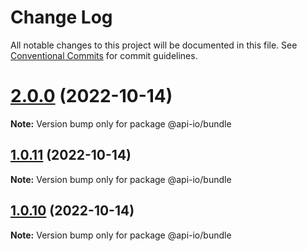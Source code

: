 # Change Log

All notable changes to this project will be documented in this file.
See [Conventional Commits](https://conventionalcommits.org) for commit guidelines.

# [2.0.0](https://github.com/api-io/openapi-bots/compare/v1.0.11...v2.0.0) (2022-10-14)

**Note:** Version bump only for package @api-io/bundle

## [1.0.11](https://github.com/api-io/openapi-bots/compare/v1.0.10...v1.0.11) (2022-10-14)

**Note:** Version bump only for package @api-io/bundle

## [1.0.10](https://github.com/api-io/openapi-bots/compare/v1.0.9...v1.0.10) (2022-10-14)

**Note:** Version bump only for package @api-io/bundle
